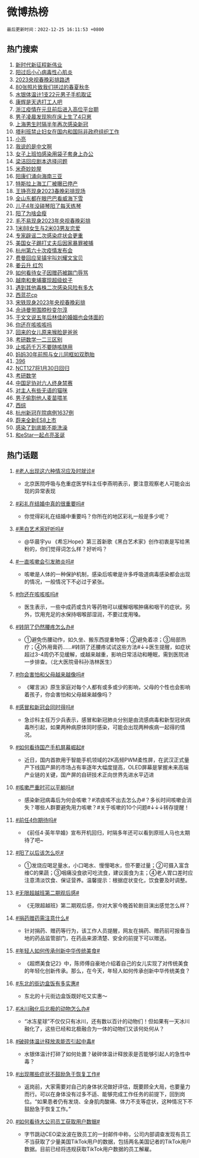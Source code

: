 # 微博热榜

`最后更新时间：2022-12-25 16:11:53 +0800`

## 热门搜索

1. [新时代新征程新伟业](https://m.weibo.cn/search?containerid=100103type%3D1%26t%3D10%26q%3D%23%E6%96%B0%E6%97%B6%E4%BB%A3%E6%96%B0%E5%BE%81%E7%A8%8B%E6%96%B0%E4%BC%9F%E4%B8%9A%23&stream_entry_id=51&isnewpage=1&extparam=seat%3D1%26pos%3D0%26c_type%3D51%26filter_type%3Drealtimehot%26cate%3D10103%26dgr%3D0%26display_time%3D1671955912%26pre_seqid%3D167195591253000432311&luicode=10000011&lfid=106003type%253D25%2526t%253D3%2526disable_hot%253D1%2526filter_type%253Drealtimehot)
1. [阳过后小心病毒性心肌炎](https://m.weibo.cn/search?containerid=100103type%3D1%26t%3D10%26q%3D%23%E9%98%B3%E8%BF%87%E5%90%8E%E5%B0%8F%E5%BF%83%E7%97%85%E6%AF%92%E6%80%A7%E5%BF%83%E8%82%8C%E7%82%8E%23&stream_entry_id=31&isnewpage=1&extparam=seat%3D1%26pos%3D0%26band_rank%3D1%26flag%3D16%26dgr%3D0%26c_type%3D31%26stream_entry_id%3D31%26filter_type%3Drealtimehot%26cate%3D5001%26q%3D%2523%25E9%2598%25B3%25E8%25BF%2587%25E5%2590%258E%25E5%25B0%258F%25E5%25BF%2583%25E7%2597%2585%25E6%25AF%2592%25E6%2580%25A7%25E5%25BF%2583%25E8%2582%258C%25E7%2582%258E%2523%26lcate%3D5001%26realpos%3D1%26display_time%3D1671955912%26pre_seqid%3D167195591253000432311&luicode=10000011&lfid=106003type%253D25%2526t%253D3%2526disable_hot%253D1%2526filter_type%253Drealtimehot)
1. [2023央视春晚彩排路透](https://m.weibo.cn/search?containerid=100103type%3D1%26t%3D10%26q%3D%232023%E5%A4%AE%E8%A7%86%E6%98%A5%E6%99%9A%E5%BD%A9%E6%8E%92%E8%B7%AF%E9%80%8F%23&stream_entry_id=31&isnewpage=1&extparam=seat%3D1%26pos%3D1%26band_rank%3D2%26flag%3D1%26dgr%3D0%26c_type%3D31%26stream_entry_id%3D31%26filter_type%3Drealtimehot%26cate%3D5001%26q%3D%25232023%25E5%25A4%25AE%25E8%25A7%2586%25E6%2598%25A5%25E6%2599%259A%25E5%25BD%25A9%25E6%258E%2592%25E8%25B7%25AF%25E9%2580%258F%2523%26lcate%3D5001%26realpos%3D2%26display_time%3D1671955912%26pre_seqid%3D167195591253000432311&luicode=10000011&lfid=106003type%253D25%2526t%253D3%2526disable_hot%253D1%2526filter_type%253Drealtimehot)
1. [80张照片致我们拼过的春夏秋冬](https://m.weibo.cn/search?containerid=100103type%3D1%26t%3D10%26q%3D%2380%E5%BC%A0%E7%85%A7%E7%89%87%E8%87%B4%E6%88%91%E4%BB%AC%E6%8B%BC%E8%BF%87%E7%9A%84%E6%98%A5%E5%A4%8F%E7%A7%8B%E5%86%AC%23&stream_entry_id=31&isnewpage=1&extparam=seat%3D1%26pos%3D2%26band_rank%3D3%26flag%3D0%26dgr%3D0%26c_type%3D31%26stream_entry_id%3D31%26filter_type%3Drealtimehot%26cate%3D5001%26q%3D%252380%25E5%25BC%25A0%25E7%2585%25A7%25E7%2589%2587%25E8%2587%25B4%25E6%2588%2591%25E4%25BB%25AC%25E6%258B%25BC%25E8%25BF%2587%25E7%259A%2584%25E6%2598%25A5%25E5%25A4%258F%25E7%25A7%258B%25E5%2586%25AC%2523%26lcate%3D5001%26realpos%3D3%26display_time%3D1671955912%26pre_seqid%3D167195591253000432311&luicode=10000011&lfid=106003type%253D25%2526t%253D3%2526disable_hot%253D1%2526filter_type%253Drealtimehot)
1. [水银体温计1支22元男子手机取证](https://m.weibo.cn/search?containerid=100103type%3D1%26t%3D10%26q%3D%23%E6%B0%B4%E9%93%B6%E4%BD%93%E6%B8%A9%E8%AE%A11%E6%94%AF22%E5%85%83%E7%94%B7%E5%AD%90%E6%89%8B%E6%9C%BA%E5%8F%96%E8%AF%81%23&stream_entry_id=31&isnewpage=1&extparam=seat%3D1%26pos%3D3%26band_rank%3D4%26flag%3D2%26dgr%3D0%26c_type%3D31%26stream_entry_id%3D31%26filter_type%3Drealtimehot%26cate%3D5001%26q%3D%2523%25E6%25B0%25B4%25E9%2593%25B6%25E4%25BD%2593%25E6%25B8%25A9%25E8%25AE%25A11%25E6%2594%25AF22%25E5%2585%2583%25E7%2594%25B7%25E5%25AD%2590%25E6%2589%258B%25E6%259C%25BA%25E5%258F%2596%25E8%25AF%2581%2523%26lcate%3D5001%26realpos%3D4%26display_time%3D1671955912%26pre_seqid%3D167195591253000432311&luicode=10000011&lfid=106003type%253D25%2526t%253D3%2526disable_hot%253D1%2526filter_type%253Drealtimehot)
1. [康辉是天选打工人吧](https://m.weibo.cn/search?containerid=100103type%3D1%26t%3D10%26q%3D%23%E5%BA%B7%E8%BE%89%E6%98%AF%E5%A4%A9%E9%80%89%E6%89%93%E5%B7%A5%E4%BA%BA%E5%90%A7%23&stream_entry_id=31&isnewpage=1&extparam=seat%3D1%26pos%3D4%26band_rank%3D5%26flag%3D0%26dgr%3D0%26c_type%3D31%26stream_entry_id%3D31%26filter_type%3Drealtimehot%26cate%3D5001%26q%3D%2523%25E5%25BA%25B7%25E8%25BE%2589%25E6%2598%25AF%25E5%25A4%25A9%25E9%2580%2589%25E6%2589%2593%25E5%25B7%25A5%25E4%25BA%25BA%25E5%2590%25A7%2523%26lcate%3D5001%26realpos%3D5%26display_time%3D1671955912%26pre_seqid%3D167195591253000432311&luicode=10000011&lfid=106003type%253D25%2526t%253D3%2526disable_hot%253D1%2526filter_type%253Drealtimehot)
1. [浙江疫情在元旦前后进入高位平台期](https://m.weibo.cn/search?containerid=100103type%3D1%26t%3D10%26q%3D%23%E6%B5%99%E6%B1%9F%E7%96%AB%E6%83%85%E5%9C%A8%E5%85%83%E6%97%A6%E5%89%8D%E5%90%8E%E8%BF%9B%E5%85%A5%E9%AB%98%E4%BD%8D%E5%B9%B3%E5%8F%B0%E6%9C%9F%23&stream_entry_id=31&isnewpage=1&extparam=seat%3D1%26pos%3D5%26band_rank%3D6%26flag%3D1%26dgr%3D0%26c_type%3D31%26stream_entry_id%3D31%26filter_type%3Drealtimehot%26cate%3D5001%26q%3D%2523%25E6%25B5%2599%25E6%25B1%259F%25E7%2596%25AB%25E6%2583%2585%25E5%259C%25A8%25E5%2585%2583%25E6%2597%25A6%25E5%2589%258D%25E5%2590%258E%25E8%25BF%259B%25E5%2585%25A5%25E9%25AB%2598%25E4%25BD%258D%25E5%25B9%25B3%25E5%258F%25B0%25E6%259C%259F%2523%26lcate%3D5001%26realpos%3D6%26display_time%3D1671955912%26pre_seqid%3D167195591253000432311&luicode=10000011&lfid=106003type%253D25%2526t%253D3%2526disable_hot%253D1%2526filter_type%253Drealtimehot)
1. [男子凌晨发现狗在床上生了4只崽](https://m.weibo.cn/search?containerid=100103type%3D1%26t%3D10%26q%3D%23%E7%94%B7%E5%AD%90%E5%87%8C%E6%99%A8%E5%8F%91%E7%8E%B0%E7%8B%97%E5%9C%A8%E5%BA%8A%E4%B8%8A%E7%94%9F%E4%BA%864%E5%8F%AA%E5%B4%BD%23&stream_entry_id=31&isnewpage=1&extparam=seat%3D1%26pos%3D6%26band_rank%3D7%26flag%3D0%26dgr%3D0%26c_type%3D31%26stream_entry_id%3D31%26filter_type%3Drealtimehot%26cate%3D5001%26q%3D%2523%25E7%2594%25B7%25E5%25AD%2590%25E5%2587%258C%25E6%2599%25A8%25E5%258F%2591%25E7%258E%25B0%25E7%258B%2597%25E5%259C%25A8%25E5%25BA%258A%25E4%25B8%258A%25E7%2594%259F%25E4%25BA%25864%25E5%258F%25AA%25E5%25B4%25BD%2523%26lcate%3D5001%26realpos%3D7%26display_time%3D1671955912%26pre_seqid%3D167195591253000432311&luicode=10000011&lfid=106003type%253D25%2526t%253D3%2526disable_hot%253D1%2526filter_type%253Drealtimehot)
1. [上海男生时隔半年再次感染新冠](https://m.weibo.cn/search?containerid=100103type%3D1%26t%3D10%26q%3D%23%E4%B8%8A%E6%B5%B7%E7%94%B7%E7%94%9F%E6%97%B6%E9%9A%94%E5%8D%8A%E5%B9%B4%E5%86%8D%E6%AC%A1%E6%84%9F%E6%9F%93%E6%96%B0%E5%86%A0%23&stream_entry_id=31&isnewpage=1&extparam=seat%3D1%26pos%3D7%26band_rank%3D8%26flag%3D0%26dgr%3D0%26c_type%3D31%26stream_entry_id%3D31%26filter_type%3Drealtimehot%26cate%3D5001%26q%3D%2523%25E4%25B8%258A%25E6%25B5%25B7%25E7%2594%25B7%25E7%2594%259F%25E6%2597%25B6%25E9%259A%2594%25E5%258D%258A%25E5%25B9%25B4%25E5%2586%258D%25E6%25AC%25A1%25E6%2584%259F%25E6%259F%2593%25E6%2596%25B0%25E5%2586%25A0%2523%26lcate%3D5001%26realpos%3D8%26display_time%3D1671955912%26pre_seqid%3D167195591253000432311&luicode=10000011&lfid=106003type%253D25%2526t%253D3%2526disable_hot%253D1%2526filter_type%253Drealtimehot)
1. [塔利班禁止妇女在国内和国际非政府组织工作](https://m.weibo.cn/search?containerid=100103type%3D1%26t%3D10%26q%3D%23%E5%A1%94%E5%88%A9%E7%8F%AD%E7%A6%81%E6%AD%A2%E5%A6%87%E5%A5%B3%E5%9C%A8%E5%9B%BD%E5%86%85%E5%92%8C%E5%9B%BD%E9%99%85%E9%9D%9E%E6%94%BF%E5%BA%9C%E7%BB%84%E7%BB%87%E5%B7%A5%E4%BD%9C%23&stream_entry_id=31&isnewpage=1&extparam=seat%3D1%26pos%3D8%26band_rank%3D9%26flag%3D0%26dgr%3D0%26c_type%3D31%26stream_entry_id%3D31%26filter_type%3Drealtimehot%26cate%3D5001%26q%3D%2523%25E5%25A1%2594%25E5%2588%25A9%25E7%258F%25AD%25E7%25A6%2581%25E6%25AD%25A2%25E5%25A6%2587%25E5%25A5%25B3%25E5%259C%25A8%25E5%259B%25BD%25E5%2586%2585%25E5%2592%258C%25E5%259B%25BD%25E9%2599%2585%25E9%259D%259E%25E6%2594%25BF%25E5%25BA%259C%25E7%25BB%2584%25E7%25BB%2587%25E5%25B7%25A5%25E4%25BD%259C%2523%26lcate%3D5001%26realpos%3D9%26display_time%3D1671955912%26pre_seqid%3D167195591253000432311&luicode=10000011&lfid=106003type%253D25%2526t%253D3%2526disable_hot%253D1%2526filter_type%253Drealtimehot)
1. [小亮](https://m.weibo.cn/search?containerid=100103type%3D1%26t%3D10%26q%3D%E5%B0%8F%E4%BA%AE&stream_entry_id=31&isnewpage=1&extparam=seat%3D1%26pos%3D9%26band_rank%3D10%26flag%3D0%26dgr%3D0%26c_type%3D31%26stream_entry_id%3D31%26filter_type%3Drealtimehot%26cate%3D5001%26q%3D%25E5%25B0%258F%25E4%25BA%25AE%26lcate%3D5001%26realpos%3D10%26display_time%3D1671955912%26pre_seqid%3D167195591253000432311&luicode=10000011&lfid=106003type%253D25%2526t%253D3%2526disable_hot%253D1%2526filter_type%253Drealtimehot)
1. [我说的是中文啊](https://m.weibo.cn/search?containerid=100103type%3D1%26t%3D10%26q%3D%23%E6%88%91%E8%AF%B4%E7%9A%84%E6%98%AF%E4%B8%AD%E6%96%87%E5%95%8A%23&stream_entry_id=31&isnewpage=1&extparam=seat%3D1%26pos%3D10%26band_rank%3D11%26flag%3D0%26dgr%3D0%26c_type%3D31%26stream_entry_id%3D31%26filter_type%3Drealtimehot%26cate%3D5001%26q%3D%2523%25E6%2588%2591%25E8%25AF%25B4%25E7%259A%2584%25E6%2598%25AF%25E4%25B8%25AD%25E6%2596%2587%25E5%2595%258A%2523%26lcate%3D5001%26realpos%3D11%26display_time%3D1671955912%26pre_seqid%3D167195591253000432311&luicode=10000011&lfid=106003type%253D25%2526t%253D3%2526disable_hot%253D1%2526filter_type%253Drealtimehot)
1. [女子上班怕感染用袋子套身上办公](https://m.weibo.cn/search?containerid=100103type%3D1%26t%3D10%26q%3D%23%E5%A5%B3%E5%AD%90%E4%B8%8A%E7%8F%AD%E6%80%95%E6%84%9F%E6%9F%93%E7%94%A8%E8%A2%8B%E5%AD%90%E5%A5%97%E8%BA%AB%E4%B8%8A%E5%8A%9E%E5%85%AC%23&stream_entry_id=31&isnewpage=1&extparam=seat%3D1%26pos%3D11%26band_rank%3D12%26flag%3D1%26dgr%3D0%26c_type%3D31%26stream_entry_id%3D31%26filter_type%3Drealtimehot%26cate%3D5001%26q%3D%2523%25E5%25A5%25B3%25E5%25AD%2590%25E4%25B8%258A%25E7%258F%25AD%25E6%2580%2595%25E6%2584%259F%25E6%259F%2593%25E7%2594%25A8%25E8%25A2%258B%25E5%25AD%2590%25E5%25A5%2597%25E8%25BA%25AB%25E4%25B8%258A%25E5%258A%259E%25E5%2585%25AC%2523%26lcate%3D5001%26realpos%3D12%26display_time%3D1671955912%26pre_seqid%3D167195591253000432311&luicode=10000011&lfid=106003type%253D25%2526t%253D3%2526disable_hot%253D1%2526filter_type%253Drealtimehot)
1. [梁洁回应剧本选择问题](https://m.weibo.cn/search?containerid=100103type%3D1%26t%3D10%26q%3D%23%E6%A2%81%E6%B4%81%E5%9B%9E%E5%BA%94%E5%89%A7%E6%9C%AC%E9%80%89%E6%8B%A9%E9%97%AE%E9%A2%98%23&stream_entry_id=31&isnewpage=1&extparam=seat%3D1%26pos%3D12%26band_rank%3D13%26flag%3D1%26dgr%3D0%26c_type%3D31%26stream_entry_id%3D31%26filter_type%3Drealtimehot%26cate%3D5001%26q%3D%2523%25E6%25A2%2581%25E6%25B4%2581%25E5%259B%259E%25E5%25BA%2594%25E5%2589%25A7%25E6%259C%25AC%25E9%2580%2589%25E6%258B%25A9%25E9%2597%25AE%25E9%25A2%2598%2523%26lcate%3D5001%26realpos%3D13%26display_time%3D1671955912%26pre_seqid%3D167195591253000432311&luicode=10000011&lfid=106003type%253D25%2526t%253D3%2526disable_hot%253D1%2526filter_type%253Drealtimehot)
1. [米奇妙妙屋](https://m.weibo.cn/search?containerid=100103type%3D1%26t%3D10%26q%3D%23%E7%B1%B3%E5%A5%87%E5%A6%99%E5%A6%99%E5%B1%8B%23&stream_entry_id=31&isnewpage=1&extparam=seat%3D1%26pos%3D13%26band_rank%3D14%26flag%3D0%26dgr%3D0%26c_type%3D31%26stream_entry_id%3D31%26filter_type%3Drealtimehot%26cate%3D5001%26q%3D%2523%25E7%25B1%25B3%25E5%25A5%2587%25E5%25A6%2599%25E5%25A6%2599%25E5%25B1%258B%2523%26lcate%3D5001%26realpos%3D14%26display_time%3D1671955912%26pre_seqid%3D167195591253000432311&luicode=10000011&lfid=106003type%253D25%2526t%253D3%2526disable_hot%253D1%2526filter_type%253Drealtimehot)
1. [阳康们涌向海南三亚](https://m.weibo.cn/search?containerid=100103type%3D1%26t%3D10%26q%3D%23%E9%98%B3%E5%BA%B7%E4%BB%AC%E6%B6%8C%E5%90%91%E6%B5%B7%E5%8D%97%E4%B8%89%E4%BA%9A%23&stream_entry_id=31&isnewpage=1&extparam=seat%3D1%26pos%3D14%26band_rank%3D15%26flag%3D0%26dgr%3D0%26c_type%3D31%26stream_entry_id%3D31%26filter_type%3Drealtimehot%26cate%3D5001%26q%3D%2523%25E9%2598%25B3%25E5%25BA%25B7%25E4%25BB%25AC%25E6%25B6%258C%25E5%2590%2591%25E6%25B5%25B7%25E5%258D%2597%25E4%25B8%2589%25E4%25BA%259A%2523%26lcate%3D5001%26realpos%3D15%26display_time%3D1671955912%26pre_seqid%3D167195591253000432311&luicode=10000011&lfid=106003type%253D25%2526t%253D3%2526disable_hot%253D1%2526filter_type%253Drealtimehot)
1. [特斯拉上海工厂被曝已停产](https://m.weibo.cn/search?containerid=100103type%3D1%26t%3D10%26q%3D%23%E7%89%B9%E6%96%AF%E6%8B%89%E4%B8%8A%E6%B5%B7%E5%B7%A5%E5%8E%82%E8%A2%AB%E6%9B%9D%E5%B7%B2%E5%81%9C%E4%BA%A7%23&stream_entry_id=31&isnewpage=1&extparam=seat%3D1%26pos%3D15%26band_rank%3D16%26flag%3D0%26dgr%3D0%26c_type%3D31%26stream_entry_id%3D31%26filter_type%3Drealtimehot%26cate%3D5001%26q%3D%2523%25E7%2589%25B9%25E6%2596%25AF%25E6%258B%2589%25E4%25B8%258A%25E6%25B5%25B7%25E5%25B7%25A5%25E5%258E%2582%25E8%25A2%25AB%25E6%259B%259D%25E5%25B7%25B2%25E5%2581%259C%25E4%25BA%25A7%2523%26lcate%3D5001%26realpos%3D16%26display_time%3D1671955912%26pre_seqid%3D167195591253000432311&luicode=10000011&lfid=106003type%253D25%2526t%253D3%2526disable_hot%253D1%2526filter_type%253Drealtimehot)
1. [王铮亮现身2023春晚彩排现场](https://m.weibo.cn/search?containerid=100103type%3D1%26t%3D10%26q%3D%23%E7%8E%8B%E9%93%AE%E4%BA%AE%E7%8E%B0%E8%BA%AB2023%E6%98%A5%E6%99%9A%E5%BD%A9%E6%8E%92%E7%8E%B0%E5%9C%BA%23&stream_entry_id=31&isnewpage=1&extparam=seat%3D1%26pos%3D16%26band_rank%3D17%26flag%3D1%26dgr%3D0%26c_type%3D31%26stream_entry_id%3D31%26filter_type%3Drealtimehot%26cate%3D5001%26q%3D%2523%25E7%258E%258B%25E9%2593%25AE%25E4%25BA%25AE%25E7%258E%25B0%25E8%25BA%25AB2023%25E6%2598%25A5%25E6%2599%259A%25E5%25BD%25A9%25E6%258E%2592%25E7%258E%25B0%25E5%259C%25BA%2523%26lcate%3D5001%26realpos%3D17%26display_time%3D1671955912%26pre_seqid%3D167195591253000432311&luicode=10000011&lfid=106003type%253D25%2526t%253D3%2526disable_hot%253D1%2526filter_type%253Drealtimehot)
1. [全山东都在眼巴巴看威海下雪](https://m.weibo.cn/search?containerid=100103type%3D1%26t%3D10%26q%3D%23%E5%85%A8%E5%B1%B1%E4%B8%9C%E9%83%BD%E5%9C%A8%E7%9C%BC%E5%B7%B4%E5%B7%B4%E7%9C%8B%E5%A8%81%E6%B5%B7%E4%B8%8B%E9%9B%AA%23&stream_entry_id=31&isnewpage=1&extparam=seat%3D1%26pos%3D17%26band_rank%3D18%26flag%3D1%26dgr%3D0%26c_type%3D31%26stream_entry_id%3D31%26filter_type%3Drealtimehot%26cate%3D5001%26q%3D%2523%25E5%2585%25A8%25E5%25B1%25B1%25E4%25B8%259C%25E9%2583%25BD%25E5%259C%25A8%25E7%259C%25BC%25E5%25B7%25B4%25E5%25B7%25B4%25E7%259C%258B%25E5%25A8%2581%25E6%25B5%25B7%25E4%25B8%258B%25E9%259B%25AA%2523%26lcate%3D5001%26realpos%3D18%26display_time%3D1671955912%26pre_seqid%3D167195591253000432311&luicode=10000011&lfid=106003type%253D25%2526t%253D3%2526disable_hot%253D1%2526filter_type%253Drealtimehot)
1. [儿子4年没碰琴阳了每天练琴](https://m.weibo.cn/search?containerid=100103type%3D1%26t%3D10%26q%3D%23%E5%84%BF%E5%AD%904%E5%B9%B4%E6%B2%A1%E7%A2%B0%E7%90%B4%E9%98%B3%E4%BA%86%E6%AF%8F%E5%A4%A9%E7%BB%83%E7%90%B4%23&stream_entry_id=31&isnewpage=1&extparam=seat%3D1%26pos%3D18%26band_rank%3D19%26flag%3D2%26dgr%3D0%26c_type%3D31%26stream_entry_id%3D31%26filter_type%3Drealtimehot%26cate%3D5001%26q%3D%2523%25E5%2584%25BF%25E5%25AD%25904%25E5%25B9%25B4%25E6%25B2%25A1%25E7%25A2%25B0%25E7%2590%25B4%25E9%2598%25B3%25E4%25BA%2586%25E6%25AF%258F%25E5%25A4%25A9%25E7%25BB%2583%25E7%2590%25B4%2523%26lcate%3D5001%26realpos%3D19%26display_time%3D1671955912%26pre_seqid%3D167195591253000432311&luicode=10000011&lfid=106003type%253D25%2526t%253D3%2526disable_hot%253D1%2526filter_type%253Drealtimehot)
1. [阳了为啥会瘦](https://m.weibo.cn/search?containerid=100103type%3D1%26t%3D10%26q%3D%23%E9%98%B3%E4%BA%86%E4%B8%BA%E5%95%A5%E4%BC%9A%E7%98%A6%23&stream_entry_id=31&isnewpage=1&extparam=seat%3D1%26pos%3D19%26band_rank%3D20%26flag%3D0%26dgr%3D0%26c_type%3D31%26stream_entry_id%3D31%26filter_type%3Drealtimehot%26cate%3D5001%26q%3D%2523%25E9%2598%25B3%25E4%25BA%2586%25E4%25B8%25BA%25E5%2595%25A5%25E4%25BC%259A%25E7%2598%25A6%2523%26lcate%3D5001%26realpos%3D20%26display_time%3D1671955912%26pre_seqid%3D167195591253000432311&luicode=10000011&lfid=106003type%253D25%2526t%253D3%2526disable_hot%253D1%2526filter_type%253Drealtimehot)
1. [毛不易现身2023年央视春晚彩排](https://m.weibo.cn/search?containerid=100103type%3D1%26t%3D10%26q%3D%23%E6%AF%9B%E4%B8%8D%E6%98%93%E7%8E%B0%E8%BA%AB2023%E5%B9%B4%E5%A4%AE%E8%A7%86%E6%98%A5%E6%99%9A%E5%BD%A9%E6%8E%92%23&stream_entry_id=31&isnewpage=1&extparam=seat%3D1%26pos%3D20%26band_rank%3D21%26flag%3D1%26dgr%3D0%26c_type%3D31%26stream_entry_id%3D31%26filter_type%3Drealtimehot%26cate%3D5001%26q%3D%2523%25E6%25AF%259B%25E4%25B8%258D%25E6%2598%2593%25E7%258E%25B0%25E8%25BA%25AB2023%25E5%25B9%25B4%25E5%25A4%25AE%25E8%25A7%2586%25E6%2598%25A5%25E6%2599%259A%25E5%25BD%25A9%25E6%258E%2592%2523%26lcate%3D5001%26realpos%3D21%26display_time%3D1671955912%26pre_seqid%3D167195591253000432311&luicode=10000011&lfid=106003type%253D25%2526t%253D3%2526disable_hot%253D1%2526filter_type%253Drealtimehot)
1. [1米88女生与2米03男友恋爱](https://m.weibo.cn/search?containerid=100103type%3D1%26t%3D10%26q%3D%231%E7%B1%B388%E5%A5%B3%E7%94%9F%E4%B8%8E2%E7%B1%B303%E7%94%B7%E5%8F%8B%E6%81%8B%E7%88%B1%23&stream_entry_id=31&isnewpage=1&extparam=seat%3D1%26pos%3D21%26band_rank%3D22%26flag%3D2%26dgr%3D0%26c_type%3D31%26stream_entry_id%3D31%26filter_type%3Drealtimehot%26cate%3D5001%26q%3D%25231%25E7%25B1%25B388%25E5%25A5%25B3%25E7%2594%259F%25E4%25B8%258E2%25E7%25B1%25B303%25E7%2594%25B7%25E5%258F%258B%25E6%2581%258B%25E7%2588%25B1%2523%26lcate%3D5001%26realpos%3D22%26display_time%3D1671955912%26pre_seqid%3D167195591253000432311&luicode=10000011&lfid=106003type%253D25%2526t%253D3%2526disable_hot%253D1%2526filter_type%253Drealtimehot)
1. [专家辟谣二次感染症状会更重](https://m.weibo.cn/search?containerid=100103type%3D1%26t%3D10%26q%3D%23%E4%B8%93%E5%AE%B6%E8%BE%9F%E8%B0%A3%E4%BA%8C%E6%AC%A1%E6%84%9F%E6%9F%93%E7%97%87%E7%8A%B6%E4%BC%9A%E6%9B%B4%E9%87%8D%23&stream_entry_id=31&isnewpage=1&extparam=seat%3D1%26pos%3D22%26band_rank%3D23%26flag%3D0%26dgr%3D0%26c_type%3D31%26stream_entry_id%3D31%26filter_type%3Drealtimehot%26cate%3D5001%26q%3D%2523%25E4%25B8%2593%25E5%25AE%25B6%25E8%25BE%259F%25E8%25B0%25A3%25E4%25BA%258C%25E6%25AC%25A1%25E6%2584%259F%25E6%259F%2593%25E7%2597%2587%25E7%258A%25B6%25E4%25BC%259A%25E6%259B%25B4%25E9%2587%258D%2523%26lcate%3D5001%26realpos%3D23%26display_time%3D1671955912%26pre_seqid%3D167195591253000432311&luicode=10000011&lfid=106003type%253D25%2526t%253D3%2526disable_hot%253D1%2526filter_type%253Drealtimehot)
1. [美国女子踢打丈夫后因家暴罪被捕](https://m.weibo.cn/search?containerid=100103type%3D1%26t%3D10%26q%3D%23%E7%BE%8E%E5%9B%BD%E5%A5%B3%E5%AD%90%E8%B8%A2%E6%89%93%E4%B8%88%E5%A4%AB%E5%90%8E%E5%9B%A0%E5%AE%B6%E6%9A%B4%E7%BD%AA%E8%A2%AB%E6%8D%95%23&stream_entry_id=31&isnewpage=1&extparam=seat%3D1%26pos%3D23%26band_rank%3D24%26flag%3D1%26dgr%3D0%26c_type%3D31%26stream_entry_id%3D31%26filter_type%3Drealtimehot%26cate%3D5001%26q%3D%2523%25E7%25BE%258E%25E5%259B%25BD%25E5%25A5%25B3%25E5%25AD%2590%25E8%25B8%25A2%25E6%2589%2593%25E4%25B8%2588%25E5%25A4%25AB%25E5%2590%258E%25E5%259B%25A0%25E5%25AE%25B6%25E6%259A%25B4%25E7%25BD%25AA%25E8%25A2%25AB%25E6%258D%2595%2523%26lcate%3D5001%26realpos%3D24%26display_time%3D1671955912%26pre_seqid%3D167195591253000432311&luicode=10000011&lfid=106003type%253D25%2526t%253D3%2526disable_hot%253D1%2526filter_type%253Drealtimehot)
1. [杭州第六十次疫情发布会](https://m.weibo.cn/search?containerid=100103type%3D1%26t%3D10%26q%3D%23%E6%9D%AD%E5%B7%9E%E7%AC%AC%E5%85%AD%E5%8D%81%E6%AC%A1%E7%96%AB%E6%83%85%E5%8F%91%E5%B8%83%E4%BC%9A%23&stream_entry_id=31&isnewpage=1&extparam=seat%3D1%26pos%3D24%26band_rank%3D25%26flag%3D1%26dgr%3D0%26c_type%3D31%26stream_entry_id%3D31%26filter_type%3Drealtimehot%26cate%3D5001%26q%3D%2523%25E6%259D%25AD%25E5%25B7%259E%25E7%25AC%25AC%25E5%2585%25AD%25E5%258D%2581%25E6%25AC%25A1%25E7%2596%25AB%25E6%2583%2585%25E5%258F%2591%25E5%25B8%2583%25E4%25BC%259A%2523%26lcate%3D5001%26realpos%3D25%26display_time%3D1671955912%26pre_seqid%3D167195591253000432311&luicode=10000011&lfid=106003type%253D25%2526t%253D3%2526disable_hot%253D1%2526filter_type%253Drealtimehot)
1. [费曼回应吴镇宇叫刘耀文宝贝](https://m.weibo.cn/search?containerid=100103type%3D1%26t%3D10%26q%3D%23%E8%B4%B9%E6%9B%BC%E5%9B%9E%E5%BA%94%E5%90%B4%E9%95%87%E5%AE%87%E5%8F%AB%E5%88%98%E8%80%80%E6%96%87%E5%AE%9D%E8%B4%9D%23&stream_entry_id=31&isnewpage=1&extparam=seat%3D1%26pos%3D25%26band_rank%3D26%26flag%3D0%26dgr%3D0%26c_type%3D31%26stream_entry_id%3D31%26filter_type%3Drealtimehot%26cate%3D5001%26q%3D%2523%25E8%25B4%25B9%25E6%259B%25BC%25E5%259B%259E%25E5%25BA%2594%25E5%2590%25B4%25E9%2595%2587%25E5%25AE%2587%25E5%258F%25AB%25E5%2588%2598%25E8%2580%2580%25E6%2596%2587%25E5%25AE%259D%25E8%25B4%259D%2523%26lcate%3D5001%26realpos%3D26%26display_time%3D1671955912%26pre_seqid%3D167195591253000432311&luicode=10000011&lfid=106003type%253D25%2526t%253D3%2526disable_hot%253D1%2526filter_type%253Drealtimehot)
1. [姜云升 红包](https://m.weibo.cn/search?containerid=100103type%3D1%26t%3D10%26q%3D%E5%A7%9C%E4%BA%91%E5%8D%87+%E7%BA%A2%E5%8C%85&stream_entry_id=31&isnewpage=1&extparam=seat%3D1%26pos%3D26%26band_rank%3D27%26flag%3D0%26dgr%3D0%26c_type%3D31%26stream_entry_id%3D31%26filter_type%3Drealtimehot%26cate%3D5001%26q%3D%25E5%25A7%259C%25E4%25BA%2591%25E5%258D%2587%2520%25E7%25BA%25A2%25E5%258C%2585%26lcate%3D5001%26realpos%3D27%26display_time%3D1671955912%26pre_seqid%3D167195591253000432311&luicode=10000011&lfid=106003type%253D25%2526t%253D3%2526disable_hot%253D1%2526filter_type%253Drealtimehot)
1. [如何看待女子因赠药被踹门辱骂](https://m.weibo.cn/search?containerid=100103type%3D1%26t%3D10%26q%3D%E5%A6%82%E4%BD%95%E7%9C%8B%E5%BE%85%E5%A5%B3%E5%AD%90%E5%9B%A0%E8%B5%A0%E8%8D%AF%E8%A2%AB%E8%B8%B9%E9%97%A8%E8%BE%B1%E9%AA%82&stream_entry_id=31&isnewpage=1&extparam=seat%3D1%26pos%3D27%26band_rank%3D28%26flag%3D0%26dgr%3D0%26c_type%3D31%26stream_entry_id%3D31%26filter_type%3Drealtimehot%26cate%3D5001%26q%3D%25E5%25A6%2582%25E4%25BD%2595%25E7%259C%258B%25E5%25BE%2585%25E5%25A5%25B3%25E5%25AD%2590%25E5%259B%25A0%25E8%25B5%25A0%25E8%258D%25AF%25E8%25A2%25AB%25E8%25B8%25B9%25E9%2597%25A8%25E8%25BE%25B1%25E9%25AA%2582%26lcate%3D5001%26realpos%3D28%26display_time%3D1671955912%26pre_seqid%3D167195591253000432311&luicode=10000011&lfid=106003type%253D25%2526t%253D3%2526disable_hot%253D1%2526filter_type%253Drealtimehot)
1. [越南和柬埔寨现超级蚊子](https://m.weibo.cn/search?containerid=100103type%3D1%26t%3D10%26q%3D%23%E8%B6%8A%E5%8D%97%E5%92%8C%E6%9F%AC%E5%9F%94%E5%AF%A8%E7%8E%B0%E8%B6%85%E7%BA%A7%E8%9A%8A%E5%AD%90%23&stream_entry_id=31&isnewpage=1&extparam=seat%3D1%26pos%3D28%26band_rank%3D29%26flag%3D0%26dgr%3D0%26c_type%3D31%26stream_entry_id%3D31%26filter_type%3Drealtimehot%26cate%3D5001%26q%3D%2523%25E8%25B6%258A%25E5%258D%2597%25E5%2592%258C%25E6%259F%25AC%25E5%259F%2594%25E5%25AF%25A8%25E7%258E%25B0%25E8%25B6%2585%25E7%25BA%25A7%25E8%259A%258A%25E5%25AD%2590%2523%26lcate%3D5001%26realpos%3D29%26display_time%3D1671955912%26pre_seqid%3D167195591253000432311&luicode=10000011&lfid=106003type%253D25%2526t%253D3%2526disable_hot%253D1%2526filter_type%253Drealtimehot)
1. [遇到其他毒株二次感染风险有多大](https://m.weibo.cn/search?containerid=100103type%3D1%26t%3D10%26q%3D%23%E9%81%87%E5%88%B0%E5%85%B6%E4%BB%96%E6%AF%92%E6%A0%AA%E4%BA%8C%E6%AC%A1%E6%84%9F%E6%9F%93%E9%A3%8E%E9%99%A9%E6%9C%89%E5%A4%9A%E5%A4%A7%23&stream_entry_id=31&isnewpage=1&extparam=seat%3D1%26pos%3D29%26band_rank%3D30%26flag%3D0%26dgr%3D0%26c_type%3D31%26stream_entry_id%3D31%26filter_type%3Drealtimehot%26cate%3D5001%26q%3D%2523%25E9%2581%2587%25E5%2588%25B0%25E5%2585%25B6%25E4%25BB%2596%25E6%25AF%2592%25E6%25A0%25AA%25E4%25BA%258C%25E6%25AC%25A1%25E6%2584%259F%25E6%259F%2593%25E9%25A3%258E%25E9%2599%25A9%25E6%259C%2589%25E5%25A4%259A%25E5%25A4%25A7%2523%26lcate%3D5001%26realpos%3D30%26display_time%3D1671955912%26pre_seqid%3D167195591253000432311&luicode=10000011&lfid=106003type%253D25%2526t%253D3%2526disable_hot%253D1%2526filter_type%253Drealtimehot)
1. [西蓝花cp](https://m.weibo.cn/search?containerid=100103type%3D1%26t%3D10%26q%3D%23%E8%A5%BF%E8%93%9D%E8%8A%B1cp%23&stream_entry_id=31&isnewpage=1&extparam=seat%3D1%26pos%3D30%26band_rank%3D31%26flag%3D1%26dgr%3D0%26c_type%3D31%26stream_entry_id%3D31%26filter_type%3Drealtimehot%26cate%3D5001%26q%3D%2523%25E8%25A5%25BF%25E8%2593%259D%25E8%258A%25B1cp%2523%26lcate%3D5001%26realpos%3D31%26display_time%3D1671955912%26pre_seqid%3D167195591253000432311&luicode=10000011&lfid=106003type%253D25%2526t%253D3%2526disable_hot%253D1%2526filter_type%253Drealtimehot)
1. [宋轶现身2023年央视春晚彩排](https://m.weibo.cn/search?containerid=100103type%3D1%26t%3D10%26q%3D%23%E5%AE%8B%E8%BD%B6%E7%8E%B0%E8%BA%AB2023%E5%B9%B4%E5%A4%AE%E8%A7%86%E6%98%A5%E6%99%9A%E5%BD%A9%E6%8E%92%23&stream_entry_id=31&isnewpage=1&extparam=seat%3D1%26pos%3D31%26band_rank%3D32%26flag%3D1%26dgr%3D0%26c_type%3D31%26stream_entry_id%3D31%26filter_type%3Drealtimehot%26cate%3D5001%26q%3D%2523%25E5%25AE%258B%25E8%25BD%25B6%25E7%258E%25B0%25E8%25BA%25AB2023%25E5%25B9%25B4%25E5%25A4%25AE%25E8%25A7%2586%25E6%2598%25A5%25E6%2599%259A%25E5%25BD%25A9%25E6%258E%2592%2523%26lcate%3D5001%26realpos%3D32%26display_time%3D1671955912%26pre_seqid%3D167195591253000432311&luicode=10000011&lfid=106003type%253D25%2526t%253D3%2526disable_hot%253D1%2526filter_type%253Drealtimehot)
1. [佘诗曼带围脖秒变尔淳](https://m.weibo.cn/search?containerid=100103type%3D1%26t%3D10%26q%3D%23%E4%BD%98%E8%AF%97%E6%9B%BC%E5%B8%A6%E5%9B%B4%E8%84%96%E7%A7%92%E5%8F%98%E5%B0%94%E6%B7%B3%23&stream_entry_id=31&isnewpage=1&extparam=seat%3D1%26pos%3D32%26band_rank%3D33%26flag%3D0%26dgr%3D0%26c_type%3D31%26stream_entry_id%3D31%26filter_type%3Drealtimehot%26cate%3D5001%26q%3D%2523%25E4%25BD%2598%25E8%25AF%2597%25E6%259B%25BC%25E5%25B8%25A6%25E5%259B%25B4%25E8%2584%2596%25E7%25A7%2592%25E5%258F%2598%25E5%25B0%2594%25E6%25B7%25B3%2523%26lcate%3D5001%26realpos%3D33%26display_time%3D1671955912%26pre_seqid%3D167195591253000432311&luicode=10000011&lfid=106003type%253D25%2526t%253D3%2526disable_hot%253D1%2526filter_type%253Drealtimehot)
1. [于文文说五年后林佳的婚姻也会体面的](https://m.weibo.cn/search?containerid=100103type%3D1%26t%3D10%26q%3D%23%E4%BA%8E%E6%96%87%E6%96%87%E8%AF%B4%E4%BA%94%E5%B9%B4%E5%90%8E%E6%9E%97%E4%BD%B3%E7%9A%84%E5%A9%9A%E5%A7%BB%E4%B9%9F%E4%BC%9A%E4%BD%93%E9%9D%A2%E7%9A%84%23&stream_entry_id=31&isnewpage=1&extparam=seat%3D1%26pos%3D33%26band_rank%3D34%26flag%3D0%26dgr%3D0%26c_type%3D31%26stream_entry_id%3D31%26filter_type%3Drealtimehot%26cate%3D5001%26q%3D%2523%25E4%25BA%258E%25E6%2596%2587%25E6%2596%2587%25E8%25AF%25B4%25E4%25BA%2594%25E5%25B9%25B4%25E5%2590%258E%25E6%259E%2597%25E4%25BD%25B3%25E7%259A%2584%25E5%25A9%259A%25E5%25A7%25BB%25E4%25B9%259F%25E4%25BC%259A%25E4%25BD%2593%25E9%259D%25A2%25E7%259A%2584%2523%26lcate%3D5001%26realpos%3D34%26display_time%3D1671955912%26pre_seqid%3D167195591253000432311&luicode=10000011&lfid=106003type%253D25%2526t%253D3%2526disable_hot%253D1%2526filter_type%253Drealtimehot)
1. [你还在咳咳咳吗](https://m.weibo.cn/search?containerid=100103type%3D1%26t%3D10%26q%3D%23%E4%BD%A0%E8%BF%98%E5%9C%A8%E5%92%B3%E5%92%B3%E5%92%B3%E5%90%97%23&stream_entry_id=31&isnewpage=1&extparam=seat%3D1%26pos%3D34%26band_rank%3D35%26flag%3D0%26dgr%3D0%26c_type%3D31%26stream_entry_id%3D31%26filter_type%3Drealtimehot%26cate%3D5001%26q%3D%2523%25E4%25BD%25A0%25E8%25BF%2598%25E5%259C%25A8%25E5%2592%25B3%25E5%2592%25B3%25E5%2592%25B3%25E5%2590%2597%2523%26lcate%3D5001%26realpos%3D35%26display_time%3D1671955912%26pre_seqid%3D167195591253000432311&luicode=10000011&lfid=106003type%253D25%2526t%253D3%2526disable_hot%253D1%2526filter_type%253Drealtimehot)
1. [回来的女儿原来猴脸是爸爸](https://m.weibo.cn/search?containerid=100103type%3D1%26t%3D10%26q%3D%23%E5%9B%9E%E6%9D%A5%E7%9A%84%E5%A5%B3%E5%84%BF%E5%8E%9F%E6%9D%A5%E7%8C%B4%E8%84%B8%E6%98%AF%E7%88%B8%E7%88%B8%23&stream_entry_id=31&isnewpage=1&extparam=seat%3D1%26pos%3D35%26band_rank%3D36%26flag%3D0%26dgr%3D0%26c_type%3D31%26stream_entry_id%3D31%26filter_type%3Drealtimehot%26cate%3D5001%26q%3D%2523%25E5%259B%259E%25E6%259D%25A5%25E7%259A%2584%25E5%25A5%25B3%25E5%2584%25BF%25E5%258E%259F%25E6%259D%25A5%25E7%258C%25B4%25E8%2584%25B8%25E6%2598%25AF%25E7%2588%25B8%25E7%2588%25B8%2523%26lcate%3D5001%26realpos%3D36%26display_time%3D1671955912%26pre_seqid%3D167195591253000432311&luicode=10000011&lfid=106003type%253D25%2526t%253D3%2526disable_hot%253D1%2526filter_type%253Drealtimehot)
1. [考研数学一二三区别](https://m.weibo.cn/search?containerid=100103type%3D1%26t%3D10%26q%3D%E8%80%83%E7%A0%94%E6%95%B0%E5%AD%A6%E4%B8%80%E4%BA%8C%E4%B8%89%E5%8C%BA%E5%88%AB&stream_entry_id=31&isnewpage=1&extparam=seat%3D1%26pos%3D36%26band_rank%3D37%26flag%3D1%26dgr%3D0%26c_type%3D31%26stream_entry_id%3D31%26filter_type%3Drealtimehot%26cate%3D5001%26q%3D%25E8%2580%2583%25E7%25A0%2594%25E6%2595%25B0%25E5%25AD%25A6%25E4%25B8%2580%25E4%25BA%258C%25E4%25B8%2589%25E5%258C%25BA%25E5%2588%25AB%26lcate%3D5001%26realpos%3D37%26display_time%3D1671955912%26pre_seqid%3D167195591253000432311&luicode=10000011&lfid=106003type%253D25%2526t%253D3%2526disable_hot%253D1%2526filter_type%253Drealtimehot)
1. [止咳药千万不要随咳随用](https://m.weibo.cn/search?containerid=100103type%3D1%26t%3D10%26q%3D%23%E6%AD%A2%E5%92%B3%E8%8D%AF%E5%8D%83%E4%B8%87%E4%B8%8D%E8%A6%81%E9%9A%8F%E5%92%B3%E9%9A%8F%E7%94%A8%23&stream_entry_id=31&isnewpage=1&extparam=seat%3D1%26pos%3D37%26band_rank%3D38%26flag%3D0%26dgr%3D0%26c_type%3D31%26stream_entry_id%3D31%26filter_type%3Drealtimehot%26cate%3D5001%26q%3D%2523%25E6%25AD%25A2%25E5%2592%25B3%25E8%258D%25AF%25E5%258D%2583%25E4%25B8%2587%25E4%25B8%258D%25E8%25A6%2581%25E9%259A%258F%25E5%2592%25B3%25E9%259A%258F%25E7%2594%25A8%2523%26lcate%3D5001%26realpos%3D38%26display_time%3D1671955912%26pre_seqid%3D167195591253000432311&luicode=10000011&lfid=106003type%253D25%2526t%253D3%2526disable_hot%253D1%2526filter_type%253Drealtimehot)
1. [妈妈30年前照与女儿同框如双胞胎](https://m.weibo.cn/search?containerid=100103type%3D1%26t%3D10%26q%3D%23%E5%A6%88%E5%A6%8830%E5%B9%B4%E5%89%8D%E7%85%A7%E4%B8%8E%E5%A5%B3%E5%84%BF%E5%90%8C%E6%A1%86%E5%A6%82%E5%8F%8C%E8%83%9E%E8%83%8E%23&stream_entry_id=31&isnewpage=1&extparam=seat%3D1%26pos%3D38%26band_rank%3D39%26flag%3D0%26dgr%3D0%26c_type%3D31%26stream_entry_id%3D31%26filter_type%3Drealtimehot%26cate%3D5001%26q%3D%2523%25E5%25A6%2588%25E5%25A6%258830%25E5%25B9%25B4%25E5%2589%258D%25E7%2585%25A7%25E4%25B8%258E%25E5%25A5%25B3%25E5%2584%25BF%25E5%2590%258C%25E6%25A1%2586%25E5%25A6%2582%25E5%258F%258C%25E8%2583%259E%25E8%2583%258E%2523%26lcate%3D5001%26realpos%3D39%26display_time%3D1671955912%26pre_seqid%3D167195591253000432311&luicode=10000011&lfid=106003type%253D25%2526t%253D3%2526disable_hot%253D1%2526filter_type%253Drealtimehot)
1. [396](https://m.weibo.cn/search?containerid=100103type%3D1%26t%3D10%26q%3D396&stream_entry_id=31&isnewpage=1&extparam=seat%3D1%26pos%3D39%26band_rank%3D40%26flag%3D0%26dgr%3D0%26c_type%3D31%26stream_entry_id%3D31%26filter_type%3Drealtimehot%26cate%3D5001%26q%3D396%26lcate%3D5001%26realpos%3D40%26display_time%3D1671955912%26pre_seqid%3D167195591253000432311&luicode=10000011&lfid=106003type%253D25%2526t%253D3%2526disable_hot%253D1%2526filter_type%253Drealtimehot)
1. [NCT127将1月30日回归](https://m.weibo.cn/search?containerid=100103type%3D1%26t%3D10%26q%3D%23NCT127%E5%B0%861%E6%9C%8830%E6%97%A5%E5%9B%9E%E5%BD%92%23&stream_entry_id=31&isnewpage=1&extparam=seat%3D1%26pos%3D40%26band_rank%3D41%26flag%3D1%26dgr%3D0%26c_type%3D31%26stream_entry_id%3D31%26filter_type%3Drealtimehot%26cate%3D5001%26q%3D%2523NCT127%25E5%25B0%25861%25E6%259C%258830%25E6%2597%25A5%25E5%259B%259E%25E5%25BD%2592%2523%26lcate%3D5001%26realpos%3D41%26display_time%3D1671955912%26pre_seqid%3D167195591253000432311&luicode=10000011&lfid=106003type%253D25%2526t%253D3%2526disable_hot%253D1%2526filter_type%253Drealtimehot)
1. [考研数学](https://m.weibo.cn/search?containerid=100103type%3D1%26t%3D10%26q%3D%23%E8%80%83%E7%A0%94%E6%95%B0%E5%AD%A6%23&stream_entry_id=31&isnewpage=1&extparam=seat%3D1%26pos%3D41%26band_rank%3D42%26flag%3D0%26dgr%3D0%26c_type%3D31%26stream_entry_id%3D31%26filter_type%3Drealtimehot%26cate%3D5001%26q%3D%2523%25E8%2580%2583%25E7%25A0%2594%25E6%2595%25B0%25E5%25AD%25A6%2523%26lcate%3D5001%26realpos%3D42%26display_time%3D1671955912%26pre_seqid%3D167195591253000432311&luicode=10000011&lfid=106003type%253D25%2526t%253D3%2526disable_hot%253D1%2526filter_type%253Drealtimehot)
1. [中国足协对六人终身禁赛](https://m.weibo.cn/search?containerid=100103type%3D1%26t%3D10%26q%3D%23%E4%B8%AD%E5%9B%BD%E8%B6%B3%E5%8D%8F%E5%AF%B9%E5%85%AD%E4%BA%BA%E7%BB%88%E8%BA%AB%E7%A6%81%E8%B5%9B%23&stream_entry_id=31&isnewpage=1&extparam=seat%3D1%26pos%3D42%26band_rank%3D43%26flag%3D0%26dgr%3D0%26c_type%3D31%26stream_entry_id%3D31%26filter_type%3Drealtimehot%26cate%3D5001%26q%3D%2523%25E4%25B8%25AD%25E5%259B%25BD%25E8%25B6%25B3%25E5%258D%258F%25E5%25AF%25B9%25E5%2585%25AD%25E4%25BA%25BA%25E7%25BB%2588%25E8%25BA%25AB%25E7%25A6%2581%25E8%25B5%259B%2523%26lcate%3D5001%26realpos%3D43%26display_time%3D1671955912%26pre_seqid%3D167195591253000432311&luicode=10000011&lfid=106003type%253D25%2526t%253D3%2526disable_hot%253D1%2526filter_type%253Drealtimehot)
1. [对主人有些无语的猫咪](https://m.weibo.cn/search?containerid=100103type%3D1%26t%3D10%26q%3D%23%E5%AF%B9%E4%B8%BB%E4%BA%BA%E6%9C%89%E4%BA%9B%E6%97%A0%E8%AF%AD%E7%9A%84%E7%8C%AB%E5%92%AA%23&stream_entry_id=31&isnewpage=1&extparam=seat%3D1%26pos%3D43%26band_rank%3D44%26flag%3D1%26dgr%3D0%26c_type%3D31%26stream_entry_id%3D31%26filter_type%3Drealtimehot%26cate%3D5001%26q%3D%2523%25E5%25AF%25B9%25E4%25B8%25BB%25E4%25BA%25BA%25E6%259C%2589%25E4%25BA%259B%25E6%2597%25A0%25E8%25AF%25AD%25E7%259A%2584%25E7%258C%25AB%25E5%2592%25AA%2523%26lcate%3D5001%26realpos%3D44%26display_time%3D1671955912%26pre_seqid%3D167195591253000432311&luicode=10000011&lfid=106003type%253D25%2526t%253D3%2526disable_hot%253D1%2526filter_type%253Drealtimehot)
1. [男子偷割他人麦苗喂羊](https://m.weibo.cn/search?containerid=100103type%3D1%26t%3D10%26q%3D%23%E7%94%B7%E5%AD%90%E5%81%B7%E5%89%B2%E4%BB%96%E4%BA%BA%E9%BA%A6%E8%8B%97%E5%96%82%E7%BE%8A%23&stream_entry_id=31&isnewpage=1&extparam=seat%3D1%26pos%3D44%26band_rank%3D45%26flag%3D0%26dgr%3D0%26c_type%3D31%26stream_entry_id%3D31%26filter_type%3Drealtimehot%26cate%3D5001%26q%3D%2523%25E7%2594%25B7%25E5%25AD%2590%25E5%2581%25B7%25E5%2589%25B2%25E4%25BB%2596%25E4%25BA%25BA%25E9%25BA%25A6%25E8%258B%2597%25E5%2596%2582%25E7%25BE%258A%2523%26lcate%3D5001%26realpos%3D45%26display_time%3D1671955912%26pre_seqid%3D167195591253000432311&luicode=10000011&lfid=106003type%253D25%2526t%253D3%2526disable_hot%253D1%2526filter_type%253Drealtimehot)
1. [西综](https://m.weibo.cn/search?containerid=100103type%3D1%26t%3D10%26q%3D%E8%A5%BF%E7%BB%BC&stream_entry_id=31&isnewpage=1&extparam=seat%3D1%26pos%3D45%26band_rank%3D46%26flag%3D0%26dgr%3D0%26c_type%3D31%26stream_entry_id%3D31%26filter_type%3Drealtimehot%26cate%3D5001%26q%3D%25E8%25A5%25BF%25E7%25BB%25BC%26lcate%3D5001%26realpos%3D46%26display_time%3D1671955912%26pre_seqid%3D167195591253000432311&luicode=10000011&lfid=106003type%253D25%2526t%253D3%2526disable_hot%253D1%2526filter_type%253Drealtimehot)
1. [杭州新冠在院病例1637例](https://m.weibo.cn/search?containerid=100103type%3D1%26t%3D10%26q%3D%23%E6%9D%AD%E5%B7%9E%E6%96%B0%E5%86%A0%E5%9C%A8%E9%99%A2%E7%97%85%E4%BE%8B1637%E4%BE%8B%23&stream_entry_id=31&isnewpage=1&extparam=seat%3D1%26pos%3D46%26band_rank%3D47%26flag%3D1%26dgr%3D0%26c_type%3D31%26stream_entry_id%3D31%26filter_type%3Drealtimehot%26cate%3D5001%26q%3D%2523%25E6%259D%25AD%25E5%25B7%259E%25E6%2596%25B0%25E5%2586%25A0%25E5%259C%25A8%25E9%2599%25A2%25E7%2597%2585%25E4%25BE%258B1637%25E4%25BE%258B%2523%26lcate%3D5001%26realpos%3D47%26display_time%3D1671955912%26pre_seqid%3D167195591253000432311&luicode=10000011&lfid=106003type%253D25%2526t%253D3%2526disable_hot%253D1%2526filter_type%253Drealtimehot)
1. [蔚来全新ES8上市](https://m.weibo.cn/search?containerid=100103type%3D1%26t%3D10%26q%3D%23%E8%94%9A%E6%9D%A5%E5%85%A8%E6%96%B0ES8%E4%B8%8A%E5%B8%82%23&stream_entry_id=31&isnewpage=1&extparam=seat%3D1%26pos%3D47%26band_rank%3D48%26flag%3D1%26dgr%3D0%26c_type%3D31%26stream_entry_id%3D31%26filter_type%3Drealtimehot%26cate%3D5001%26q%3D%2523%25E8%2594%259A%25E6%259D%25A5%25E5%2585%25A8%25E6%2596%25B0ES8%25E4%25B8%258A%25E5%25B8%2582%2523%26lcate%3D5001%26realpos%3D48%26display_time%3D1671955912%26pre_seqid%3D167195591253000432311&luicode=10000011&lfid=106003type%253D25%2526t%253D3%2526disable_hot%253D1%2526filter_type%253Drealtimehot)
1. [感染了到底能不能洗澡](https://m.weibo.cn/search?containerid=100103type%3D1%26t%3D10%26q%3D%23%E6%84%9F%E6%9F%93%E4%BA%86%E5%88%B0%E5%BA%95%E8%83%BD%E4%B8%8D%E8%83%BD%E6%B4%97%E6%BE%A1%23&stream_entry_id=31&isnewpage=1&extparam=seat%3D1%26pos%3D48%26band_rank%3D49%26flag%3D0%26dgr%3D0%26c_type%3D31%26stream_entry_id%3D31%26filter_type%3Drealtimehot%26cate%3D5001%26q%3D%2523%25E6%2584%259F%25E6%259F%2593%25E4%25BA%2586%25E5%2588%25B0%25E5%25BA%2595%25E8%2583%25BD%25E4%25B8%258D%25E8%2583%25BD%25E6%25B4%2597%25E6%25BE%25A1%2523%26lcate%3D5001%26realpos%3D49%26display_time%3D1671955912%26pre_seqid%3D167195591253000432311&luicode=10000011&lfid=106003type%253D25%2526t%253D3%2526disable_hot%253D1%2526filter_type%253Drealtimehot)
1. [和eStar一起点亮圣诞](https://m.weibo.cn/search?containerid=100103type%3D1%26t%3D10%26q%3D%23%E5%92%8CeStar%E4%B8%80%E8%B5%B7%E7%82%B9%E4%BA%AE%E5%9C%A3%E8%AF%9E%23&stream_entry_id=31&isnewpage=1&extparam=seat%3D1%26pos%3D49%26band_rank%3D50%26flag%3D1%26dgr%3D0%26c_type%3D31%26stream_entry_id%3D31%26filter_type%3Drealtimehot%26cate%3D5001%26q%3D%2523%25E5%2592%258CeStar%25E4%25B8%2580%25E8%25B5%25B7%25E7%2582%25B9%25E4%25BA%25AE%25E5%259C%25A3%25E8%25AF%259E%2523%26lcate%3D5001%26realpos%3D50%26display_time%3D1671955912%26pre_seqid%3D167195591253000432311&luicode=10000011&lfid=106003type%253D25%2526t%253D3%2526disable_hot%253D1%2526filter_type%253Drealtimehot)

## 热门话题

1. [#老人出现这六种情况应及时就诊#](https://m.weibo.cn/search?containerid=231522type%3D1%26t%3D10%26q%3D%23%E8%80%81%E4%BA%BA%E5%87%BA%E7%8E%B0%E8%BF%99%E5%85%AD%E7%A7%8D%E6%83%85%E5%86%B5%E5%BA%94%E5%8F%8A%E6%97%B6%E5%B0%B1%E8%AF%8A%23&stream_entry_id=128&isnewpage=1&extparam=seat%3D1%26lcate%3D5004%26dgr%3D0%26cate%3D5004%26pos%3D1-0-0%26unitid%3D1671799334418%26c_type%3D128%26display_time%3D1671955913%26pre_seqid%3D167195591384607991245&luicode=10000011&lfid=231648_-_4)
    - 北京医院呼吸与危重症医学科主任李燕明表示，要注意观察老人可能会出现的异常表现

1. [#彩礼在结婚中真的很重要吗#](https://m.weibo.cn/search?containerid=231522type%3D1%26t%3D10%26q%3D%23%E5%BD%A9%E7%A4%BC%E5%9C%A8%E7%BB%93%E5%A9%9A%E4%B8%AD%E7%9C%9F%E7%9A%84%E5%BE%88%E9%87%8D%E8%A6%81%E5%90%97%23&stream_entry_id=128&isnewpage=1&extparam=seat%3D1%26lcate%3D5004%26dgr%3D0%26cate%3D5004%26pos%3D1-0-1%26unitid%3D1671794229419%26c_type%3D128%26display_time%3D1671955913%26pre_seqid%3D167195591384607991245&luicode=10000011&lfid=231648_-_4)
    - 你觉得彩礼在结婚中重要吗？你所在的地区彩礼一般是多少呢？

1. [#黑白艺术家好听吗#](https://m.weibo.cn/search?containerid=231522type%3D1%26t%3D10%26q%3D%23%E9%BB%91%E7%99%BD%E8%89%BA%E6%9C%AF%E5%AE%B6%E5%A5%BD%E5%90%AC%E5%90%97%23&stream_entry_id=128&isnewpage=1&extparam=seat%3D1%26lcate%3D5004%26dgr%3D0%26cate%3D5004%26pos%3D1-0-2%26unitid%3D1671889625461%26c_type%3D128%26display_time%3D1671955913%26pre_seqid%3D167195591384607991245&luicode=10000011&lfid=231648_-_4)
    - @华晨宇yu 《希忘Hope》第三首新歌《黑白艺术家》创作初衷是写给黑粉的，你们觉得词怎么样？好听吗？

1. [#一直咳嗽会引发肺炎吗#](https://m.weibo.cn/search?containerid=231522type%3D1%26t%3D10%26q%3D%23%E4%B8%80%E7%9B%B4%E5%92%B3%E5%97%BD%E4%BC%9A%E5%BC%95%E5%8F%91%E8%82%BA%E7%82%8E%E5%90%97%23&stream_entry_id=128&isnewpage=1&extparam=seat%3D1%26lcate%3D5004%26dgr%3D0%26cate%3D5004%26pos%3D1-0-3%26unitid%3D1671939706538%26c_type%3D128%26display_time%3D1671955913%26pre_seqid%3D167195591384607991245&luicode=10000011&lfid=231648_-_4)
    - 咳嗽是人体的一种保护机制，感染后咳嗽是许多呼吸道病毒感染都会出现的情况，一般情况下不必过于紧张。

1. [#你还在咳咳咳吗#](https://m.weibo.cn/search?containerid=231522type%3D1%26t%3D10%26q%3D%23%E4%BD%A0%E8%BF%98%E5%9C%A8%E5%92%B3%E5%92%B3%E5%92%B3%E5%90%97%23&stream_entry_id=128&isnewpage=1&extparam=seat%3D1%26lcate%3D5004%26dgr%3D0%26cate%3D5004%26pos%3D1-0-4%26unitid%3D1671930994572%26c_type%3D128%26display_time%3D1671955913%26pre_seqid%3D167195591384607991245&luicode=10000011&lfid=231648_-_4)
    - 医生表示，一些中成药或含片等药物可以缓解咽喉肿痛和咽干的症状。另外，饮用充足的水保持咽喉部湿润，不要过度用嗓。

1. [#转阴了仍然腰疼怎么办#](https://m.weibo.cn/search?containerid=231522type%3D1%26t%3D10%26q%3D%23%E8%BD%AC%E9%98%B4%E4%BA%86%E4%BB%8D%E7%84%B6%E8%85%B0%E7%96%BC%E6%80%8E%E4%B9%88%E5%8A%9E%23&stream_entry_id=128&isnewpage=1&extparam=seat%3D1%26lcate%3D5004%26dgr%3D0%26cate%3D5004%26pos%3D1-0-5%26unitid%3D1671947792996%26c_type%3D128%26display_time%3D1671955913%26pre_seqid%3D167195591384607991245&luicode=10000011&lfid=231648_-_4)
    - ①避免伤腰动作，如久坐、搬东西提重物等；②避免着凉；③局部热疗；④外用膏药……#转阴了还腰疼试试这些方法#↓↓医生提醒，如症状超过3-4周仍不见缓解，或越来越重，影响日常活动和睡眠，需到医院进一步排查。（北大医院骨科孙浩林医生）

1. [#你会害怕和父母越来越像吗#](https://m.weibo.cn/search?containerid=231522type%3D1%26t%3D10%26q%3D%23%E4%BD%A0%E4%BC%9A%E5%AE%B3%E6%80%95%E5%92%8C%E7%88%B6%E6%AF%8D%E8%B6%8A%E6%9D%A5%E8%B6%8A%E5%83%8F%E5%90%97%23&stream_entry_id=128&isnewpage=1&extparam=seat%3D1%26lcate%3D5004%26dgr%3D0%26cate%3D5004%26pos%3D1-0-6%26unitid%3D1671940595203%26c_type%3D128%26display_time%3D1671955913%26pre_seqid%3D167195591384607991245&luicode=10000011&lfid=231648_-_4)
    - 《曜言派》原生家庭对每个人都有或多或少的影响，父母的个性也会影响着孩子，你会害怕和父母越来越像吗？

1. [#感冒和新冠会同时得吗#](https://m.weibo.cn/search?containerid=231522type%3D1%26t%3D10%26q%3D%23%E6%84%9F%E5%86%92%E5%92%8C%E6%96%B0%E5%86%A0%E4%BC%9A%E5%90%8C%E6%97%B6%E5%BE%97%E5%90%97%23&stream_entry_id=128&isnewpage=1&extparam=seat%3D1%26lcate%3D5004%26dgr%3D0%26cate%3D5004%26pos%3D1-0-7%26unitid%3D1671801424159%26c_type%3D128%26display_time%3D1671955913%26pre_seqid%3D167195591384607991245&luicode=10000011&lfid=231648_-_4)
    - 急诊科主任万少兵表示，感冒和新冠肺炎分别是由流感病毒和新型冠状病毒所引起，如果两种病原体同时感染，可能会出现两种疾病一起得的情况。

1. [#如何看待国产手机屏幕崛起#](https://m.weibo.cn/search?containerid=231522type%3D1%26t%3D10%26q%3D%23%E5%A6%82%E4%BD%95%E7%9C%8B%E5%BE%85%E5%9B%BD%E4%BA%A7%E6%89%8B%E6%9C%BA%E5%B1%8F%E5%B9%95%E5%B4%9B%E8%B5%B7%23&stream_entry_id=128&isnewpage=1&extparam=seat%3D1%26lcate%3D5004%26dgr%3D0%26cate%3D5004%26pos%3D1-0-8%26unitid%3D1671861406473%26c_type%3D128%26display_time%3D1671955913%26pre_seqid%3D167195591384607991245&luicode=10000011&lfid=231648_-_4)
    - 近日，国内首款用于智能手机领域的2K高频PWM柔性屏，在武汉正式量产下线国产屏的市场占有率逐年大幅度提高，OLED屏幕是掌握未来高端产业链的关键，国产屏的自研技术正向世界先进水平迈进

1. [#咳嗽严重时可以平躺吗#](https://m.weibo.cn/search?containerid=231522type%3D1%26t%3D10%26q%3D%23%E5%92%B3%E5%97%BD%E4%B8%A5%E9%87%8D%E6%97%B6%E5%8F%AF%E4%BB%A5%E5%B9%B3%E8%BA%BA%E5%90%97%23&stream_entry_id=128&isnewpage=1&extparam=seat%3D1%26lcate%3D5004%26dgr%3D0%26cate%3D5004%26pos%3D1-0-9%26unitid%3D1671937895996%26c_type%3D128%26display_time%3D1671955913%26pre_seqid%3D167195591384607991245&luicode=10000011&lfid=231648_-_4)
    - 感染新冠病毒后为何会咳嗽？#浓痰咳不出去怎么办#？多长时间咳嗽会消失？哪些人群要避免用力咳嗽？#关于咳嗽的10个问题#↓↓↓转存提醒！

1. [#前任4你期待吗#](https://m.weibo.cn/search?containerid=231522type%3D1%26t%3D10%26q%3D%23%E5%89%8D%E4%BB%BB4%E4%BD%A0%E6%9C%9F%E5%BE%85%E5%90%97%23&stream_entry_id=128&isnewpage=1&extparam=seat%3D1%26lcate%3D5004%26dgr%3D0%26cate%3D5004%26pos%3D1-0-10%26unitid%3D1671954693534%26c_type%3D128%26display_time%3D1671955913%26pre_seqid%3D167195591384607991245&luicode=10000011&lfid=231648_-_4)
    - 《前任4·英年早婚》宣布开机回归，时隔多年还可以看到原班人马也太期待了吧~

1. [#阳了以后该怎么吃#](https://m.weibo.cn/search?containerid=231522type%3D1%26t%3D10%26q%3D%23%E9%98%B3%E4%BA%86%E4%BB%A5%E5%90%8E%E8%AF%A5%E6%80%8E%E4%B9%88%E5%90%83%23&stream_entry_id=128&isnewpage=1&extparam=seat%3D1%26lcate%3D5004%26dgr%3D0%26cate%3D5004%26pos%3D1-0-11%26unitid%3D1671926795462%26c_type%3D128%26display_time%3D1671955913%26pre_seqid%3D167195591384607991245&luicode=10000011&lfid=231648_-_4)
    - ①发烧应喝足量水，小口喝水、慢慢喝水，但不要过量；②可摄入富含维C的果蔬；③咽痛没食欲可吃流食，建议面食为主；④老人胃口差时应注意清淡饮食、保证营养。温馨提示：根据症状变化，饮食要及时调整。

1. [#无限超越班第二期观后感#](https://m.weibo.cn/search?containerid=231522type%3D1%26t%3D10%26q%3D%23%E6%97%A0%E9%99%90%E8%B6%85%E8%B6%8A%E7%8F%AD%E7%AC%AC%E4%BA%8C%E6%9C%9F%E8%A7%82%E5%90%8E%E6%84%9F%23&stream_entry_id=128&isnewpage=1&extparam=seat%3D1%26lcate%3D5004%26dgr%3D0%26cate%3D5004%26pos%3D1-0-12%26unitid%3D1671931596299%26c_type%3D128%26display_time%3D1671955913%26pre_seqid%3D167195591384607991245&luicode=10000011&lfid=231648_-_4)
    - 《无限超越班》第二期观后感，你对大家今晚首轮剧目演出感觉怎么样？ ​

1. [#捐药赠药需注意什么#](https://m.weibo.cn/search?containerid=231522type%3D1%26t%3D10%26q%3D%23%E6%8D%90%E8%8D%AF%E8%B5%A0%E8%8D%AF%E9%9C%80%E6%B3%A8%E6%84%8F%E4%BB%80%E4%B9%88%23&stream_entry_id=128&isnewpage=1&extparam=seat%3D1%26lcate%3D5004%26dgr%3D0%26cate%3D5004%26pos%3D1-0-13%26unitid%3D1671948706619%26c_type%3D128%26display_time%3D1671955913%26pre_seqid%3D167195591384607991245&luicode=10000011&lfid=231648_-_4)
    - 针对捐药、赠药等行为，该工作人员提醒，网友在捐药、赠药前可报备当地的药品监管部门，在药品来源清楚、安全的前提下可以赠送。

1. [#年轻人如何传承创新中华传统美食#](https://m.weibo.cn/search?containerid=231522type%3D1%26t%3D10%26q%3D%23%E5%B9%B4%E8%BD%BB%E4%BA%BA%E5%A6%82%E4%BD%95%E4%BC%A0%E6%89%BF%E5%88%9B%E6%96%B0%E4%B8%AD%E5%8D%8E%E4%BC%A0%E7%BB%9F%E7%BE%8E%E9%A3%9F%23&stream_entry_id=128&isnewpage=1&extparam=seat%3D1%26lcate%3D5004%26dgr%3D0%26cate%3D5004%26pos%3D1-0-14%26unitid%3D1671892626442%26c_type%3D128%26display_time%3D1671955913%26pre_seqid%3D167195591384607991245&luicode=10000011&lfid=231648_-_4)
    - 《超燃美食记2》中，陈师傅自豪地介绍着自己的女儿实现了对传统美食的年轻化创新传承。那么，在今天，年轻人如何传承创新中华传统美食？

1. [#东北的街边盒饭有多实惠#](https://m.weibo.cn/search?containerid=231522type%3D1%26t%3D10%26q%3D%23%E4%B8%9C%E5%8C%97%E7%9A%84%E8%A1%97%E8%BE%B9%E7%9B%92%E9%A5%AD%E6%9C%89%E5%A4%9A%E5%AE%9E%E6%83%A0%23&stream_entry_id=128&isnewpage=1&extparam=seat%3D1%26lcate%3D5004%26dgr%3D0%26cate%3D5004%26pos%3D1-0-15%26unitid%3D1671891128358%26c_type%3D128%26display_time%3D1671955913%26pre_seqid%3D167195591384607991245&luicode=10000011&lfid=231648_-_4)
    - 东北的十元街边盒饭既好吃又实惠～

1. [#冰川融化后北极的动物怎么办#](https://m.weibo.cn/search?containerid=231522type%3D1%26t%3D10%26q%3D%23%E5%86%B0%E5%B7%9D%E8%9E%8D%E5%8C%96%E5%90%8E%E5%8C%97%E6%9E%81%E7%9A%84%E5%8A%A8%E7%89%A9%E6%80%8E%E4%B9%88%E5%8A%9E%23&stream_entry_id=128&isnewpage=1&extparam=seat%3D1%26lcate%3D5004%26dgr%3D0%26cate%3D5004%26pos%3D1-0-16%26unitid%3D1671884815948%26c_type%3D128%26display_time%3D1671955913%26pre_seqid%3D167195591384607991245&luicode=10000011&lfid=231648_-_4)
    - “冰冻星球”不仅仅只有冰川，还有数以百计的动物们！但如果有一天冰川融化了，这些已经和北极融合为一体的动物们又该何处何从？

1. [#破碎体温计释放汞能否引起中毒#](https://m.weibo.cn/search?containerid=231522type%3D1%26t%3D10%26q%3D%23%E7%A0%B4%E7%A2%8E%E4%BD%93%E6%B8%A9%E8%AE%A1%E9%87%8A%E6%94%BE%E6%B1%9E%E8%83%BD%E5%90%A6%E5%BC%95%E8%B5%B7%E4%B8%AD%E6%AF%92%23&stream_entry_id=128&isnewpage=1&extparam=seat%3D1%26lcate%3D5004%26dgr%3D0%26cate%3D5004%26pos%3D1-0-17%26unitid%3D1671870114500%26c_type%3D128%26display_time%3D1671955913%26pre_seqid%3D167195591384607991245&luicode=10000011&lfid=231648_-_4)
    - 水银体温计打碎了如何处置？破碎体温计释放汞是否能够引起人的急性中毒？

1. [#出现哪些症状不鼓励急于恢复工作#](https://m.weibo.cn/search?containerid=231522type%3D1%26t%3D10%26q%3D%23%E5%87%BA%E7%8E%B0%E5%93%AA%E4%BA%9B%E7%97%87%E7%8A%B6%E4%B8%8D%E9%BC%93%E5%8A%B1%E6%80%A5%E4%BA%8E%E6%81%A2%E5%A4%8D%E5%B7%A5%E4%BD%9C%23&stream_entry_id=128&isnewpage=1&extparam=seat%3D1%26lcate%3D5004%26dgr%3D0%26cate%3D5004%26pos%3D1-0-18%26unitid%3D1671862025074%26c_type%3D128%26display_time%3D1671955913%26pre_seqid%3D167195591384607991245&luicode=10000011&lfid=231648_-_4)
    - 返岗前，大家需要对自己的身体状况做好评估，既要顾全大局，也要量力而行。可以在身体没有过多不适、能够完成工作任务的前提下，回到岗位。“如果患者仍有发烧、全身肌肉酸痛、体力不支等症状，这种情况下不鼓励急于恢复工作。”

1. [#如何看待大公司员工获取用户数据#](https://m.weibo.cn/search?containerid=231522type%3D1%26t%3D10%26q%3D%23%E5%A6%82%E4%BD%95%E7%9C%8B%E5%BE%85%E5%A4%A7%E5%85%AC%E5%8F%B8%E5%91%98%E5%B7%A5%E8%8E%B7%E5%8F%96%E7%94%A8%E6%88%B7%E6%95%B0%E6%8D%AE%23&stream_entry_id=128&isnewpage=1&extparam=seat%3D1%26lcate%3D5004%26dgr%3D0%26cate%3D5004%26pos%3D1-0-19%26unitid%3D1671855132303%26c_type%3D128%26display_time%3D1671955913%26pre_seqid%3D167195591384607991245&luicode=10000011&lfid=231648_-_4)
    - 字节跳动CEO梁汝波在致员工的一封邮件中称，公司内部调查发现有员工不当获取了少量美国TikTok用户的数据，包括两名美国记者的TikTok用户数据。目前已经将违规获取TikTok用户数据的员工解雇。

